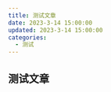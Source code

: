 ```yaml
---
title: 测试文章
date: 2023-3-14 15:00:00
updated: 2023-3-14 15:00:00
categories: 
  - 测试
---
```

## 测试文章